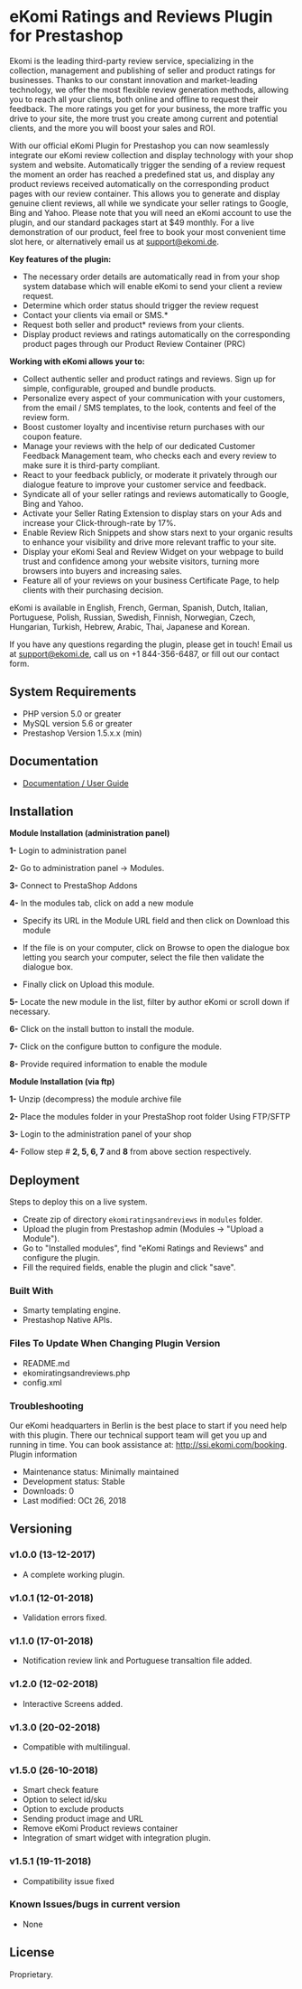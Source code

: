 # eKomi Ratings and Reviews Plugin for Prestashop 

Ekomi is the leading third-party review service, specializing in the collection, management and publishing of seller and product ratings for businesses. Thanks to our constant innovation and market-leading technology, we offer the most flexible review generation methods, allowing you to reach all your clients, both online and offline to request their feedback. The more ratings you get for your business, the more traffic you drive to your site, the more trust you create among current and potential clients, and the more you will boost your sales and ROI.

With our official eKomi Plugin for Prestashop you can now seamlessly integrate our eKomi review collection and display technology with your shop system and website. Automatically trigger the sending of a review request the moment an order has reached a predefined stat	us, and display any product reviews received automatically on the corresponding product pages with our review container. This allows you to generate and display genuine client reviews, all while we syndicate your seller ratings to Google, Bing and Yahoo.
Please note that you will need an eKomi account to use the plugin, and our standard packages start at $49 monthly. For a live demonstration of our product, feel free to book your most convenient time slot here, or alternatively email us at support@ekomi.de.

<p>
<strong>Key features of the plugin:</strong>
</p>
<ul>
<li>The necessary order details are automatically read in from your shop system database which will enable eKomi to send your client a review request.</li>
<li>Determine which order status should trigger the review request	</li>
<li>Contact your clients via email or SMS.*</li>
<li>Request both seller and product* reviews from your clients.</li>
<li>Display product reviews and ratings automatically on the corresponding product pages through our Product Review Container (PRC)</li>

</ul>

<strong>Working with eKomi allows your to:</strong>
- Collect authentic seller and product ratings and reviews.	
Sign up for simple, configurable, grouped and bundle products.
- Personalize every aspect of your communication with your customers, from the email / SMS templates, to the look, contents and feel of the review form. 
- Boost customer loyalty and incentivise return purchases with our coupon feature.
- Manage your reviews with the help of our dedicated Customer Feedback Management team, who checks each and every review to make sure it is third-party compliant.	
- React to your feedback publicly, or moderate it privately through our dialogue feature to improve your customer service and feedback.
- Syndicate all of your seller ratings and reviews automatically to Google, Bing and Yahoo. 	
- Activate your Seller Rating Extension to display stars on your Ads and increase your Click-through-rate by 17%.	
- Enable Review Rich Snippets and show stars next to your organic results to enhance your visibility and drive more relevant traffic to your site.	
- Display your eKomi Seal and Review Widget on your webpage to build trust and confidence among your website visitors, turning more browsers into 	buyers and increasing sales.	
- Feature all of your reviews on your business Certificate Page, to help clients with their purchasing decision.

eKomi is available in English, French, German, Spanish, Dutch, Italian, Portuguese, Polish, Russian, Swedish, Finnish, Norwegian, Czech, Hungarian, Turkish, Hebrew, Arabic, Thai, Japanese and Korean.

If you have any questions regarding the plugin, please get in touch! Email us at support@ekomi.de, call us on +1 844-356-6487, or fill out our contact form.

## System Requirements
- PHP version 5.0 or greater
- MySQL version 5.6 or greater
- Prestashop Version 1.5.x.x (min)


## Documentation

-  [Documentation / User Guide](https://ekomi01.atlassian.net/wiki/spaces/PD/pages/103743561/Documentation+-+eKomi+Feedback+Plugin+-+Prestashop")
 
## Installation
                   
__Module Installation (administration panel)__

**1-** Login to administration panel
 
**2-** Go to administration panel → Modules.
 
**3-** Connect to PrestaShop Addons
 
**4-** In the modules tab, click on add a new module

- Specify its URL in the Module URL field and then click on Download this module
 
- If the file is on your computer, click on Browse to open the dialogue box letting you search your computer, select the file then validate the dialogue box.
 
- Finally click on Upload this module.
 
**5-** Locate the new module in the list, filter by author eKomi or scroll down if necessary.
 
**6-** Click on the install button to install the module.
 
**7-** Click on the configure button to configure the module.

**8-** Provide required information to enable the module
 
__Module Installation (via ftp)__
 
**1-** Unzip (decompress) the module archive file

**2-** Place the modules folder in your PrestaShop root folder Using FTP/SFTP
 
**3-** Login to the administration panel of your shop
 
**4-** Follow step # **2, 5, 6, 7** and **8** from above section respectively.
 
 ## Deployment

Steps to deploy this on a live system.
* Create zip of directory `ekomiratingsandreviews` in `modules` folder.
* Upload the plugin from Prestashop admin (Modules -> "Upload a Module").
* Go to "Installed modules", find "eKomi Ratings and Reviews" and configure the plugin.
* Fill the required fields, enable the plugin and click "save".

### Built With

* Smarty templating engine.
* Prestashop Native APIs.

### Files To Update When Changing Plugin Version

- README.md
- ekomiratingsandreviews.php
- config.xml
 
### Troubleshooting

Our eKomi headquarters in Berlin is the best place to start if you need help with this plugin. There our technical support team will get you up and running in time. You can book assistance at: http://ssi.ekomi.com/booking.
Plugin information
- Maintenance status: Minimally maintained
- Development status: Stable
- Downloads: 0
- Last modified: OCt 26, 2018
 
 
## Versioning

### v1.0.0 (13-12-2017)

- A complete working plugin.

### v1.0.1 (12-01-2018)

- Validation errors fixed.

### v1.1.0 (17-01-2018)

- Notification review link and Portuguese transaltion file added.

### v1.2.0 (12-02-2018)

- Interactive Screens added.

### v1.3.0 (20-02-2018)

- Compatible with multilingual. 

### v1.5.0 (26-10-2018)

- Smart check feature
- Option to select id/sku
- Option to exclude products
- Sending product image and URL
- Remove eKomi Product reviews container
- Integration of smart widget with integration plugin. 

### v1.5.1 (19-11-2018)

- Compatibility issue fixed

### Known Issues/bugs in current version

- None

## License

Proprietary.